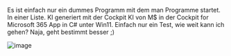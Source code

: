 Es ist einfach nur ein dummes Programm mit dem man Programme startet. In einer Liste. KI generiert mit der Cockpit KI von M$ in der Cockpit for Microsoft 365 App in C# unter Win11. Einfach nur ein Test, wie weit kann ich gehen? Naja, geht bestimmt besser ;)




![image](https://github.com/user-attachments/assets/c8dce951-23af-4bb2-ab4e-2de08155f590)
